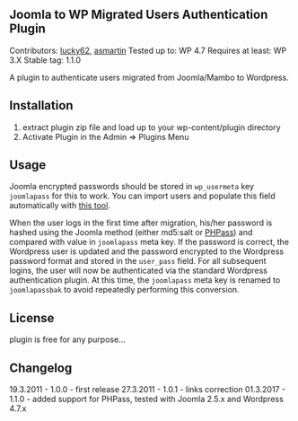 ## Joomla to WP Migrated Users Authentication Plugin
Contributors: [lucky62](https://profiles.wordpress.org/lucky62/), [asmartin](https://github.com/asmartin)
Tested up to: WP 4.7
Requires at least: WP 3.X
Stable tag: 1.1.0

A plugin to authenticate users migrated from Joomla/Mambo to Wordpress.

## Installation
1.  extract plugin zip file and load up to your wp-content/plugin directory
2.  Activate Plugin in the Admin => Plugins Menu

## Usage
Joomla encrypted passwords should be stored in `wp_usermeta` key `joomlapass` for this to work. You can import users and populate this field automatically with [this tool](https://github.com/asmartin/Joomla-To-Wordpress).

When the user logs in the first time after migration, his/her password
is hashed using the Joomla method (either md5:salt or [PHPass](http://www.openwall.com/phpass))
and compared with value in `joomlapass` meta key. If the password is correct, the Wordpress user is updated and the password encrypted to the Wordpress password format and
stored in the `user_pass` field. For all subsequent logins, the user will now be authenticated via the standard Wordpress authentication plugin. At this time, the `joomlapass` meta key is renamed to `joomlapassbak` to avoid repeatedly performing this conversion.

## License
plugin is free for any purpose...

## Changelog
19.3.2011 - 1.0.0 - first release
27.3.2011 - 1.0.1 - links correction
01.3.2017 - 1.1.0 - added support for PHPass, tested with Joomla 2.5.x and Wordpress 4.7.x
